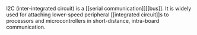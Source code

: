 I2C (inter-integrated circuit) is a  [[serial communication]][[bus]]. It is widely used for attaching lower-speed peripheral [[integrated circuit]]s to processors and microcontrollers in short-distance, intra-board communication.